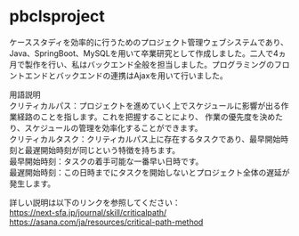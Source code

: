 # pbclsproject
ケーススタディを効率的に行うためのプロジェクト管理ウェブシステムであり、Java、SpringBoot、MySQLを用いて卒業研究として作成しました。二人で4ヵ月で製作を行い、私はバックエンド全般を担当しました。プログラミングのフロントエンドとバックエンドの連携はAjaxを用いて行いました。  

用語説明  
クリティカルパス：プロジェクトを進めていく上でスケジュールに影響が出る作業経路のことを指します。これを把握することにより、 作業の優先度を決めたり、スケジュールの管理を効率化することができます。  
クリティカルタスク：クリティカルパス上に存在するタスクであり、最早開始時刻と最遅開始時刻が同じという特徴を持ちます。  
最早開始時刻：タスクの着手可能な一番早い日時です。  
最遅開始時刻：この日時までにタスクを開始しないとプロジェクト全体の遅延が発生します。  

詳しい説明は以下のリンクを参照してください：  
https://next-sfa.jp/journal/skill/criticalpath/  
https://asana.com/ja/resources/critical-path-method  
